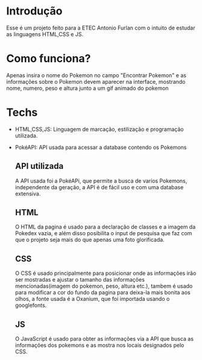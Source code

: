 # Introdução
Esse é um projeto feito para a ETEC Antonio Furlan com o intuito de estudar as linguagens HTML,CSS e JS.

# Como funciona?

  Apenas insira o nome do Pokemon no campo "Encontrar Pokemon" e as informações sobre o Pokemon devem aparecer na interface, 
 mostrando nome, numero, peso e altura junto a um gif animado do pokemon

# Techs

* HTML,CSS,JS: Linguagem de marcação, estilização e programação utilizada.
* PokéAPI: API usada para acessar a database contendo os Pokemons

  ## API utilizada

   A API usada foi a PokéAPi, que permite a busca de varíos Pokemons, independente da geração, a API é de fácil uso e com
  uma database extensiva.

  ## HTML
  
   O HTML da pagina é usado para a declaração de classes e a imagem da Pokedex vazia, e além disso posibilita o input de pesquisa 
  que faz com que o projeto seja mais do que apenas uma foto glorificada.

  ## CSS

   O CSS é usado principalmente para posicionar onde as informações irão ser mostradas e ajustar o tamanho das informações mencionadas(imagem do pokemon, peso, altura etc.), tambem é usado para modificar a cor do fundo da pagina para deixa-la mais bonita aos olhos, a fonte usada é a Oxanium, que foi importada usando o googlefonts.
   
  ## JS
   O JavaScript é usado para obter as informações via a API que busca as informações dos pokemons e as mostra nos locais designados pelo CSS.

  
